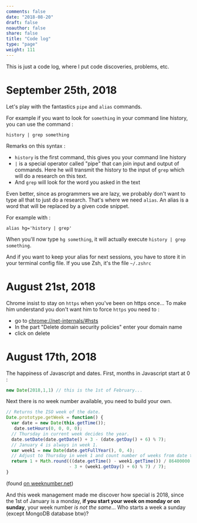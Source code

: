 ```yaml
---
comments: false
date: "2018-08-20"
draft: false
noauthor: false
share: false
title: "Code log"
type: "page"
weight: 111
---
```



This is just a code log, where I put code discoveries, problems, etc.

# September 25th, 2018

Let's play with the fantastics `pipe` and `alias` commands.

For example if you want to look for `something` in your command line history, you can use the command :

```
history | grep something
```

Remarks on this syntax : 
- `history` is the first command, this gives you your command line history
- `|` is a special operator called "pipe" that can join input and output of commands. Here he will transmit the history to the input of `grep` which will do a research on this text.
- And `grep` will look for the word you asked in the text

Even better, since as programmers we are lazy, we probably don't want to type all that to just do a research. That's where we need `alias`. An alias is a word that will be replaced by a given code snippet.

For example with : 

```
alias hg='history | grep' 
```

When you'll now type `hg something`, it will actually execute `history | grep something`.

And if you want to keep your alias for next sessions, you have to store it in your terminal config file. If you use Zsh, it's the file `~/.zshrc`


# August 21st, 2018

Chrome insist to stay on `https` when you've been on https once... To make him understand you don't want him to force `https` you need to : 

- go to [chrome://net-internals/#hsts](chrome://net-internals/#hsts)
- In the part "Delete domain security policies" enter your domain name
- click on delete


# August 17th, 2O18

The happiness of Javascript and dates. First, months in Javascript start at 0 : 

```javascript
new Date(2018,1,1) // this is the 1st of February...
```

Next there is no week number available, you need to build your own.

```javascript
// Returns the ISO week of the date.
Date.prototype.getWeek = function() {
  var date = new Date(this.getTime());
   date.setHours(0, 0, 0, 0);
  // Thursday in current week decides the year.
  date.setDate(date.getDate() + 3 - (date.getDay() + 6) % 7);
  // January 4 is always in week 1.
  var week1 = new Date(date.getFullYear(), 0, 4);
  // Adjust to Thursday in week 1 and count number of weeks from date to week1.
  return 1 + Math.round(((date.getTime() - week1.getTime()) / 86400000
                        - 3 + (week1.getDay() + 6) % 7) / 7);
}
```
(found [on weeknumber.net](https://weeknumber.net/how-to/javascript))

And this week management made me discover how special is 2018, since the 1st of January is a monday, **if you start your week on monday or on sunday**, your week number _is not the same_... Who starts a week a sunday (except MongoDB database btw)?

